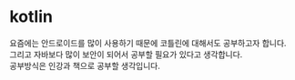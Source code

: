 # kotlin

요즘에는 안드로이드를 많이 사용하기 때문에 코틀린에 대해서도 공부하고자 합니다. <br/>
그리고 자바보다 많이 보안이 되어서 공부할 필요가 있다고 생각합니다. <br/>
공부방식은 인강과 책으로 공부할 생각입니다.
